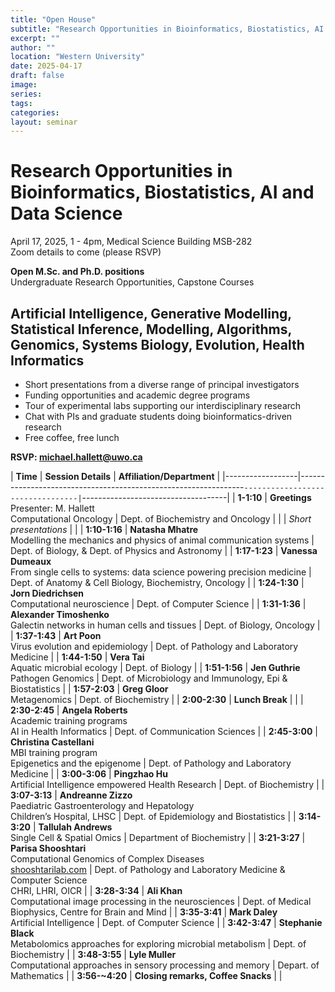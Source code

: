 ```yaml
---
title: "Open House"
subtitle: "Research Opportunities in Bioinformatics, Biostatistics, AI and Data Science"
excerpt: ""
author: ""
location: "Western University"
date: 2025-04-17
draft: false
image: 
series:
tags:
categories:
layout: seminar
---
```


# Research Opportunities in Bioinformatics, Biostatistics, AI and Data Science

April 17, 2025, 1 - 4pm, Medical Science Building MSB-282<br/>
Zoom details to come (please RSVP)

**Open M.Sc. and Ph.D. positions**<br/>
Undergraduate Research Opportunities, Capstone Courses

## Artificial Intelligence, Generative Modelling, Statistical Inference, Modelling, Algorithms, Genomics, Systems Biology, Evolution, Health Informatics

* Short presentations from a diverse range of principal investigators
* Funding opportunities and academic degree programs
* Tour of experimental labs supporting our interdisciplinary research
* Chat with PIs and graduate students doing bioinformatics-driven research
* Free coffee, free lunch

**RSVP: michael.hallett@uwo.ca**


| **Time**         | **Session Details**                                                                                                                                                             | **Affiliation/Department**                                                                                         |
|------------------|----------------------------------------------------------------```---------------------------------|```------------------------------------|
| **1-1:10**       | **Greetings**<br>Presenter: M. Hallett<br>Computational Oncology                                                                                                               | Dept. of Biochemistry and Oncology                                                                                 |
|                  | *Short presentations*                                                                                                                                                           |                                                                                            |
| **1:10-1:16**    | **Natasha Mhatre**<br>Modelling the mechanics and physics of animal communication systems                                                                                        | Dept. of Biology, & Dept. of Physics and Astronomy                                                                 |
| **1:17-1:23**    | **Vanessa Dumeaux**<br>From single cells to systems: data science powering precision medicine                                                                                    | Dept. of Anatomy & Cell Biology, Biochemistry, Oncology                                                            |
| **1:24-1:30**    | **Jorn Diedrichsen**<br>Computational neuroscience                                                                                                                              | Dept. of Computer Science                                                                                          |
| **1:31-1:36**    | **Alexander Timoshenko**<br>Galectin networks in human cells and tissues                                                                                                        | Dept. of Biology, Oncology                                                                                         |
| **1:37-1:43**    | **Art Poon**<br>Virus evolution and epidemiology                                                                                                                                | Dept. of Pathology and Laboratory Medicine                                                                         |
| **1:44-1:50**    | **Vera Tai**<br>Aquatic microbial ecology                                                                                                                                       | Dept. of Biology                                                                                                   |
| **1:51-1:56**    | **Jen Guthrie**<br>Pathogen Genomics                                                                                                                                             | Dept. of Microbiology and Immunology, Epi & Biostatistics                                                          |
| **1:57-2:03**    | **Greg Gloor**<br>Metagenomics                                                                                                                                                   | Dept. of Biochemistry                                                                                              |
| **2:00-2:30**    | **Lunch Break**                                                                                                                                                                  |                                                                                            |
| **2:30-2:45**    | **Angela Roberts**<br>Academic training programs<br>AI in Health Informatics                                                                                                      | Dept. of Communication Sciences                                                                                    |
| **2:45-3:00**    | **Christina Castellani**<br>MBI training program<br>Epigenetics and the epigenome                                                                                                | Dept. of Pathology and Laboratory Medicine                                                                         |
| **3:00-3:06**    | **Pingzhao Hu**<br>Artificial Intelligence empowered Health Research                                                                                                             | Dept. of Biochemistry                                                                                              |
| **3:07-3:13**    | **Andreanne Zizzo**<br>Paediatric Gastroenterology and Hepatology<br>Children’s Hospital, LHSC                                                                                     | Dept. of Epidemiology and Biostatistics                                                                            |
| **3:14-3:20**    | **Tallulah Andrews**<br>Single Cell & Spatial Omics                                                                                                                              | Department of Biochemistry                                                                                         |
| **3:21-3:27**    | **Parisa Shooshtari**<br>Computational Genomics of Complex Diseases<br><a href="https://shooshtarilab.com/">shooshtarilab.com</a>                                                  | Dept. of Pathology and Laboratory Medicine & Computer Science<br>CHRI, LHRI, OICR                                   |
| **3:28-3:34**    | **Ali Khan**<br>Computational image processing in the neurosciences                                                                                                              | Dept. of Medical Biophysics, Centre for Brain and Mind                                                             |
| **3:35-3:41**    | **Mark Daley**<br>Artificial Intelligence                                                                                                                                       | Dept. of Computer Science                                                                                          |
| **3:42-3:47**    | **Stephanie Black**<br>Metabolomics approaches for exploring microbial metabolism                                                                                               | Dept. of Biochemistry                                                                                              |
| **3:48-3:55**    | **Lyle Muller**<br>Computational approaches in sensory processing and memory                                                                                                      | Depart. of Mathematics                                                                                             |
| **3:56-~4:20**   | **Closing remarks, Coffee Snacks**                                                                                                                                               |                                                                                            |

